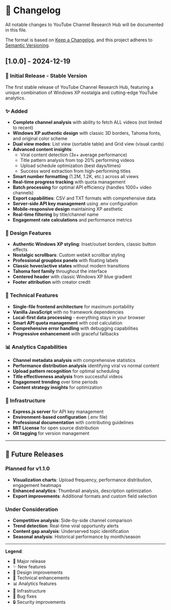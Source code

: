 # 📝 Changelog

All notable changes to YouTube Channel Research Hub will be documented in this file.

The format is based on [Keep a Changelog](https://keepachangelog.com/en/1.0.0/),
and this project adheres to [Semantic Versioning](https://semver.org/spec/v2.0.0.html).

## [1.0.0] - 2024-12-19

### 🎉 Initial Release - Stable Version

The first stable release of YouTube Channel Research Hub, featuring a unique combination of Windows XP nostalgia and cutting-edge YouTube analytics.

### ✨ Added
- **Complete channel analysis** with ability to fetch ALL videos (not limited to recent)
- **Windows XP authentic design** with classic 3D borders, Tahoma fonts, and original color scheme
- **Dual view modes**: List view (sortable table) and Grid view (visual cards)
- **Advanced content insights**:
  - Viral content detection (3x+ average performance)
  - Title pattern analysis from top 20% performing videos
  - Upload schedule optimization (best days/times)
  - Success word extraction from high-performing titles
- **Smart number formatting** (1.2M, 1.2K, etc.) across all views
- **Real-time progress tracking** with quota management
- **Batch processing** for optimal API efficiency (handles 1000+ video channels)
- **Export capabilities**: CSV and TXT formats with comprehensive data
- **Server-side API key management** using .env configuration
- **Mobile-responsive design** maintaining XP aesthetic
- **Real-time filtering** by title/channel name
- **Engagement rate calculations** and performance metrics

### 🎨 Design Features
- **Authentic Windows XP styling**: Inset/outset borders, classic button effects
- **Nostalgic scrollbars**: Custom webkit scrollbar styling
- **Professional groupbox panels** with floating labels
- **Classic hover/active states** without modern transitions
- **Tahoma font family** throughout the interface
- **Centered header** with classic Windows XP blue gradient
- **Footer attribution** with creator credit

### 🔧 Technical Features
- **Single-file frontend architecture** for maximum portability
- **Vanilla JavaScript** with no framework dependencies
- **Local-first data processing** - everything stays in your browser
- **Smart API quota management** with cost calculation
- **Comprehensive error handling** with debugging capabilities
- **Progressive enhancement** with graceful fallbacks

### 📊 Analytics Capabilities
- **Channel metadata analysis** with comprehensive statistics
- **Performance distribution analysis** identifying viral vs normal content
- **Upload pattern recognition** for optimal scheduling
- **Title effectiveness analysis** from successful videos
- **Engagement trending** over time periods
- **Content strategy insights** for optimization

### 🚀 Infrastructure
- **Express.js server** for API key management
- **Environment-based configuration** (.env file)
- **Professional documentation** with contributing guidelines
- **MIT License** for open source distribution
- **Git tagging** for version management

---

## 🔮 Future Releases

### Planned for v1.1.0
- **Visualization charts**: Upload frequency, performance distribution, engagement heatmaps
- **Enhanced analytics**: Thumbnail analysis, description optimization
- **Export improvements**: Additional formats and custom field selection

### Under Consideration
- **Competitive analysis**: Side-by-side channel comparison
- **Trend detection**: Real-time viral opportunity alerts
- **Content gap analysis**: Underserved topic identification
- **Seasonal analysis**: Historical performance by month/season

---

**Legend**:
- 🎉 Major release
- ✨ New features
- 🎨 Design improvements
- 🔧 Technical enhancements
- 📊 Analytics features
- 🚀 Infrastructure
- 🐛 Bug fixes
- 🔒 Security improvements 